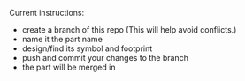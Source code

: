 Current instructions:
- create a branch of this repo (This will help avoid conflicts.)
- name it the part name
- design/find its symbol and footprint 
- push and commit your changes to the branch 
- the part will be merged in

